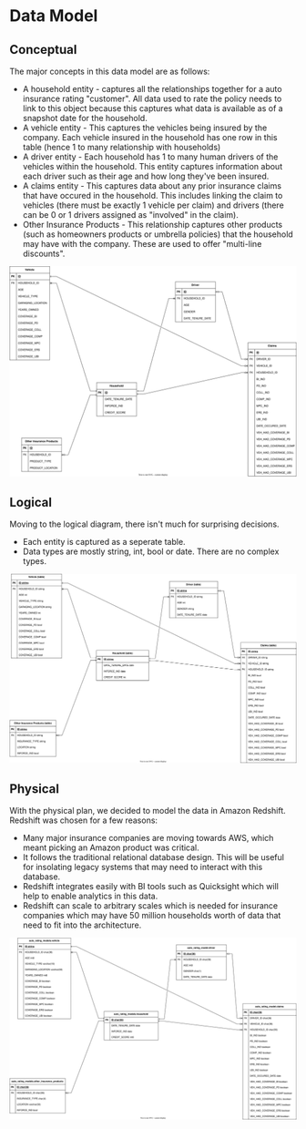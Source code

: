 # Data Model

## Conceptual

The major concepts in this data model are as follows:
+ A household entity - captures all the relationships together for a auto insurance rating "customer". All data used to rate the policy needs to link to this object because this captures what data is available as of a snapshot date for the household.
+ A vehicle entity - This captures the vehicles being insured by the company. Each vehicle insured in the household has one row in this table (hence 1 to many relationship with households)
+ A driver entity - Each household has 1 to many human drivers of the vehicles within the household. This entity captures information about each driver such as their age and how long they've been insured.
+ A claims entity - This captures data about any prior insurance claims that have occured in the household. This includes linking the claim to vehicles (there must be exactly 1 vehicle per claim) and drivers (there can be 0 or 1 drivers assigned as "involved" in the claim).
+ Other Insurance Products - This relationship captures other products (such as homeowners products or umbrella policies) that the household may have with the company. These are used to offer "multi-line discounts". 

<img src="./Conceptual Data Model.svg">

## Logical

Moving to the logical diagram, there isn't much for surprising decisions. 

+ Each entity is captured as a seperate table.
+ Data types are mostly string, int, bool or date. There are no complex types.

<img src="./Logical Data Model.svg">

## Physical

With the physical plan, we decided to model the data in Amazon Redshift. Redshift was chosen for a few reasons:
+ Many major insurance companies are moving towards AWS, which meant picking an Amazon product was critical.
+ It follows the traditional relational database design. This will be useful for insolating legacy systems that may need to interact with this database.
+ Redshift integrates easily with BI tools such as Quicksight which will help to enable analytics in this data.
+ Redshift can scale to arbitrary scales which is needed for insurance companies which may have 50 million households worth of data that need to fit into the architecture.

<img src="./Physical Data Model.svg">